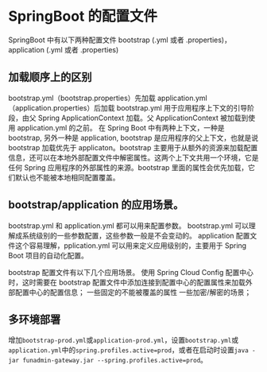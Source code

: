 # SpringBoot 的配置文件

SpringBoot 中有以下两种配置文件 bootstrap (.yml 或者 .properties)，application (.yml 或者 .properties)

## 加载顺序上的区别

bootstrap.yml（bootstrap.properties）先加载
application.yml（application.properties）后加载
bootstrap.yml 用于应用程序上下文的引导阶段，由父 Spring ApplicationContext 加载。父 ApplicationContext 被加载到使用 application.yml 的之前。
在 Spring Boot 中有两种上下文，一种是 bootstrap, 另外一种是 application, bootstrap 是应用程序的父上下文，也就是说 bootstrap 加载优先于 applicaton。bootstrap 主要用于从额外的资源来加载配置信息，还可以在本地外部配置文件中解密属性。这两个上下文共用一个环境，它是任何 Spring 应用程序的外部属性的来源。bootstrap 里面的属性会优先加载，它们默认也不能被本地相同配置覆盖。

## bootstrap/application 的应用场景。

bootstrap.yml 和 application.yml 都可以用来配置参数。
bootstrap.yml 可以理解成系统级别的一些参数配置，这些参数一般是不会变动的。
application 配置文件这个容易理解，pplication.yml 可以用来定义应用级别的，主要用于 Spring Boot 项目的自动化配置。

bootstrap 配置文件有以下几个应用场景。
使用 Spring Cloud Config 配置中心时，这时需要在 bootstrap 配置文件中添加连接到配置中心的配置属性来加载外部配置中心的配置信息；
一些固定的不能被覆盖的属性
一些加密/解密的场景；

## 多环境部署

增加`bootstrap-prod.yml`或`application-prod.yml`，设置`bootstrap.yml`或`application.yml`中的`spring.profiles.active=prod`，或者在启动时设置`java -jar funadmin-gateway.jar --spring.profiles.active=prod`。
